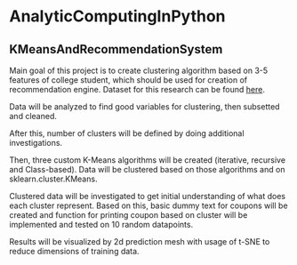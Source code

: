 # AnalyticComputingInPython

## KMeansAndRecommendationSystem

Main goal of this project is to create clustering algorithm based on 3-5 features of college student, which should be used for creation of recommendation engine. Dataset for this research can be found [here](https://www.kaggle.com/borapajo/food-choices/version/5).

Data will be analyzed to find good variables for clustering, then subsetted and cleaned.

After this, number of clusters will be defined by doing additional investigations.

Then, three custom K-Means algorithms will be created (iterative, recursive and Class-based). Data will be clustered based on those algorithms and on sklearn.cluster.KMeans.

Clustered data will be investigated to get initial understanding of what does each cluster represent.
Based on this, basic dummy text for coupons will be created and function for printing coupon based on cluster will be implemented and tested on 10 random datapoints.

Results will be visualized by 2d prediction mesh with usage of t-SNE to reduce dimensions of training data.
